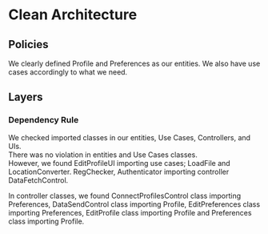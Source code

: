 # Clean Architecture
## Policies
We clearly defined Profile and Preferences as our entities. 
We also have use cases accordingly to what we need.

## Layers

### Dependency Rule
We checked imported classes in our entities, Use Cases, Controllers, and UIs.  
There was no violation in entities and Use Cases classes.  
However, we found EditProfileUI importing use cases; LoadFile and LocationConverter. 
RegChecker, Authenticator importing controller DataFetchControl. 

In controller classes, we found ConnectProfilesControl class importing Preferences,
DataSendControl class importing Profile, EditPreferences class importing Preferences, EditProfile class importing 
Profile and Preferences class importing Profile.